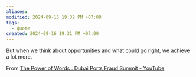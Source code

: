 ```yaml
---
aliases: 
modified: 2024-09-16 19:32 PM +07:00
tags:
  - quote
created: 2024-09-16 19:31 PM +07:00
---
```


But when we think about opportunities and what could go right, we achieve a lot more.

From [The Power of Words . Dubai Ports Fraud Summit - YouTube](https://youtu.be/pGlHjI7m5GQ?t=984)
